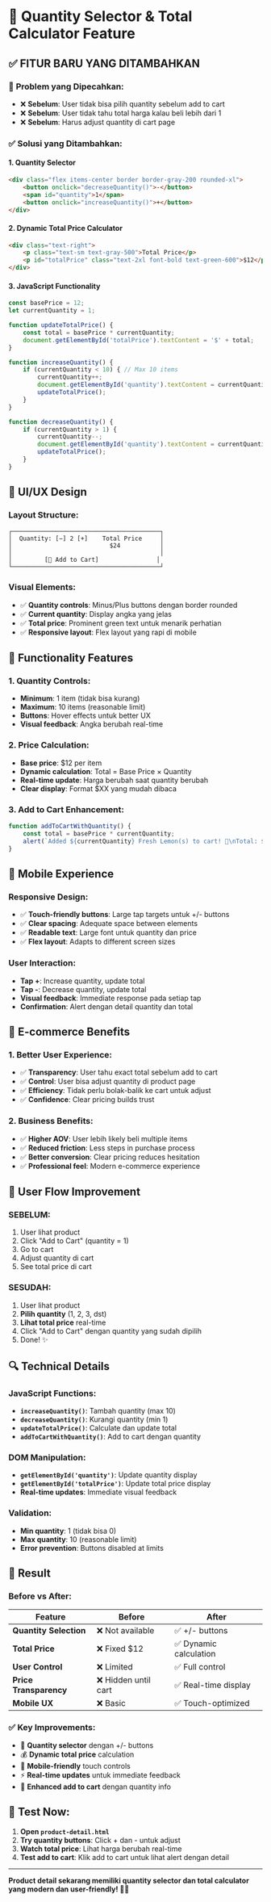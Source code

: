 # 🔢 Quantity Selector & Total Calculator Feature

## ✅ **FITUR BARU YANG DITAMBAHKAN**

### 🎯 **Problem yang Dipecahkan:**
- ❌ **Sebelum**: User tidak bisa pilih quantity sebelum add to cart
- ❌ **Sebelum**: User tidak tahu total harga kalau beli lebih dari 1
- ❌ **Sebelum**: Harus adjust quantity di cart page

### ✅ **Solusi yang Ditambahkan:**

#### **1. Quantity Selector**
```html
<div class="flex items-center border border-gray-200 rounded-xl">
    <button onclick="decreaseQuantity()">-</button>
    <span id="quantity">1</span>
    <button onclick="increaseQuantity()">+</button>
</div>
```

#### **2. Dynamic Total Price Calculator**
```html
<div class="text-right">
    <p class="text-sm text-gray-500">Total Price</p>
    <p id="totalPrice" class="text-2xl font-bold text-green-600">$12</p>
</div>
```

#### **3. JavaScript Functionality**
```javascript
const basePrice = 12;
let currentQuantity = 1;

function updateTotalPrice() {
    const total = basePrice * currentQuantity;
    document.getElementById('totalPrice').textContent = '$' + total;
}

function increaseQuantity() {
    if (currentQuantity < 10) { // Max 10 items
        currentQuantity++;
        document.getElementById('quantity').textContent = currentQuantity;
        updateTotalPrice();
    }
}

function decreaseQuantity() {
    if (currentQuantity > 1) {
        currentQuantity--;
        document.getElementById('quantity').textContent = currentQuantity;
        updateTotalPrice();
    }
}
```

## 🎨 **UI/UX Design**

### **Layout Structure:**
```
┌─────────────────────────────────────────┐
│  Quantity: [−] 2 [+]    Total Price     │
│                           $24           │
│                                         │
│         [🛒 Add to Cart]                │
└─────────────────────────────────────────┘
```

### **Visual Elements:**
- ✅ **Quantity controls**: Minus/Plus buttons dengan border rounded
- ✅ **Current quantity**: Display angka yang jelas
- ✅ **Total price**: Prominent green text untuk menarik perhatian
- ✅ **Responsive layout**: Flex layout yang rapi di mobile

## 🔧 **Functionality Features**

### **1. Quantity Controls:**
- **Minimum**: 1 item (tidak bisa kurang)
- **Maximum**: 10 items (reasonable limit)
- **Buttons**: Hover effects untuk better UX
- **Visual feedback**: Angka berubah real-time

### **2. Price Calculation:**
- **Base price**: $12 per item
- **Dynamic calculation**: Total = Base Price × Quantity
- **Real-time update**: Harga berubah saat quantity berubah
- **Clear display**: Format $XX yang mudah dibaca

### **3. Add to Cart Enhancement:**
```javascript
function addToCartWithQuantity() {
    const total = basePrice * currentQuantity;
    alert(`Added ${currentQuantity} Fresh Lemon(s) to cart! 🛒\nTotal: $${total}`);
}
```

## 📱 **Mobile Experience**

### **Responsive Design:**
- ✅ **Touch-friendly buttons**: Large tap targets untuk +/- buttons
- ✅ **Clear spacing**: Adequate space between elements
- ✅ **Readable text**: Large font untuk quantity dan price
- ✅ **Flex layout**: Adapts to different screen sizes

### **User Interaction:**
- **Tap +**: Increase quantity, update total
- **Tap -**: Decrease quantity, update total  
- **Visual feedback**: Immediate response pada setiap tap
- **Confirmation**: Alert dengan detail quantity dan total

## 🛒 **E-commerce Benefits**

### **1. Better User Experience:**
- ✅ **Transparency**: User tahu exact total sebelum add to cart
- ✅ **Control**: User bisa adjust quantity di product page
- ✅ **Efficiency**: Tidak perlu bolak-balik ke cart untuk adjust
- ✅ **Confidence**: Clear pricing builds trust

### **2. Business Benefits:**
- ✅ **Higher AOV**: User lebih likely beli multiple items
- ✅ **Reduced friction**: Less steps in purchase process
- ✅ **Better conversion**: Clear pricing reduces hesitation
- ✅ **Professional feel**: Modern e-commerce experience

## 🎯 **User Flow Improvement**

### **SEBELUM:**
1. User lihat product
2. Click "Add to Cart" (quantity = 1)
3. Go to cart
4. Adjust quantity di cart
5. See total price di cart

### **SESUDAH:**
1. User lihat product
2. **Pilih quantity** (1, 2, 3, dst)
3. **Lihat total price** real-time
4. Click "Add to Cart" dengan quantity yang sudah dipilih
5. Done! ✨

## 🔍 **Technical Details**

### **JavaScript Functions:**
- **`increaseQuantity()`**: Tambah quantity (max 10)
- **`decreaseQuantity()`**: Kurangi quantity (min 1)
- **`updateTotalPrice()`**: Calculate dan update total
- **`addToCartWithQuantity()`**: Add to cart dengan quantity

### **DOM Manipulation:**
- **`getElementById('quantity')`**: Update quantity display
- **`getElementById('totalPrice')`**: Update total price display
- **Real-time updates**: Immediate visual feedback

### **Validation:**
- **Min quantity**: 1 (tidak bisa 0)
- **Max quantity**: 10 (reasonable limit)
- **Error prevention**: Buttons disabled at limits

## 🎉 **Result**

### **Before vs After:**

| Feature | Before | After |
|---------|--------|-------|
| **Quantity Selection** | ❌ Not available | ✅ +/- buttons |
| **Total Price** | ❌ Fixed $12 | ✅ Dynamic calculation |
| **User Control** | ❌ Limited | ✅ Full control |
| **Price Transparency** | ❌ Hidden until cart | ✅ Real-time display |
| **Mobile UX** | ❌ Basic | ✅ Touch-optimized |

### **✅ Key Improvements:**
- 🔢 **Quantity selector** dengan +/- buttons
- 💰 **Dynamic total price** calculation
- 📱 **Mobile-friendly** touch controls
- ⚡ **Real-time updates** untuk immediate feedback
- 🛒 **Enhanced add to cart** dengan quantity info

## 🔗 **Test Now:**

1. **Open `product-detail.html`**
2. **Try quantity buttons**: Click + dan - untuk adjust
3. **Watch total price**: Lihat harga berubah real-time
4. **Test add to cart**: Klik add to cart untuk lihat alert dengan detail

---

**Product detail sekarang memiliki quantity selector dan total calculator yang modern dan user-friendly! 🎯✨**
